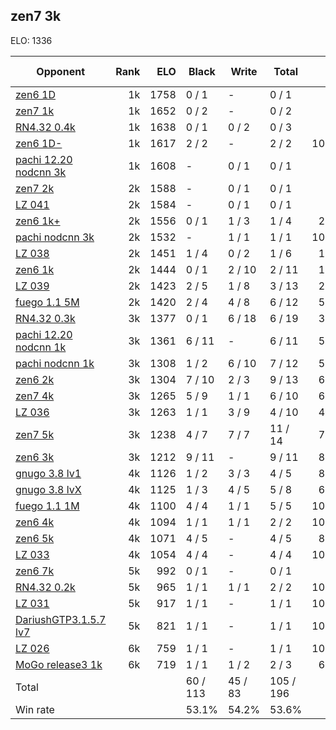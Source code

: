 ## zen7 3k ##

ELO: 1336

Opponent | Rank | ELO | Black | Write | Total | Win rate
---------|-----:|----:|-------|-------|-------|-------:
[zen6 1D](zen6%201D.md) | 1k | 1758 | 0 / 1 | - | 0 / 1 | 0.0%
[zen7 1k](zen7%201k.md) | 1k | 1652 | 0 / 2 | - | 0 / 2 | 0.0%
[RN4.32 0.4k](RN4.32%200.4k.md) | 1k | 1638 | 0 / 1 | 0 / 2 | 0 / 3 | 0.0%
[zen6 1D-](zen6%201D-.md) | 1k | 1617 | 2 / 2 | - | 2 / 2 | 100.0%
[pachi 12.20 nodcnn 3k](pachi%2012.20%20nodcnn%203k.md) | 1k | 1608 | - | 0 / 1 | 0 / 1 | 0.0%
[zen7 2k](zen7%202k.md) | 2k | 1588 | - | 0 / 1 | 0 / 1 | 0.0%
[LZ 041](LZ%20041.md) | 2k | 1584 | - | 0 / 1 | 0 / 1 | 0.0%
[zen6 1k+](zen6%201k+.md) | 2k | 1556 | 0 / 1 | 1 / 3 | 1 / 4 | 25.0%
[pachi nodcnn 3k](pachi%20nodcnn%203k.md) | 2k | 1532 | - | 1 / 1 | 1 / 1 | 100.0%
[LZ 038](LZ%20038.md) | 2k | 1451 | 1 / 4 | 0 / 2 | 1 / 6 | 16.7%
[zen6 1k](zen6%201k.md) | 2k | 1444 | 0 / 1 | 2 / 10 | 2 / 11 | 18.2%
[LZ 039](LZ%20039.md) | 2k | 1423 | 2 / 5 | 1 / 8 | 3 / 13 | 23.1%
[fuego 1.1 5M](fuego%201.1%205M.md) | 2k | 1420 | 2 / 4 | 4 / 8 | 6 / 12 | 50.0%
[RN4.32 0.3k](RN4.32%200.3k.md) | 3k | 1377 | 0 / 1 | 6 / 18 | 6 / 19 | 31.6%
[pachi 12.20 nodcnn 1k](pachi%2012.20%20nodcnn%201k.md) | 3k | 1361 | 6 / 11 | - | 6 / 11 | 54.5%
[pachi nodcnn 1k](pachi%20nodcnn%201k.md) | 3k | 1308 | 1 / 2 | 6 / 10 | 7 / 12 | 58.3%
[zen6 2k](zen6%202k.md) | 3k | 1304 | 7 / 10 | 2 / 3 | 9 / 13 | 69.2%
[zen7 4k](zen7%204k.md) | 3k | 1265 | 5 / 9 | 1 / 1 | 6 / 10 | 60.0%
[LZ 036](LZ%20036.md) | 3k | 1263 | 1 / 1 | 3 / 9 | 4 / 10 | 40.0%
[zen7 5k](zen7%205k.md) | 3k | 1238 | 4 / 7 | 7 / 7 | 11 / 14 | 78.6%
[zen6 3k](zen6%203k.md) | 3k | 1212 | 9 / 11 | - | 9 / 11 | 81.8%
[gnugo 3.8 lv1](gnugo%203.8%20lv1.md) | 4k | 1126 | 1 / 2 | 3 / 3 | 4 / 5 | 80.0%
[gnugo 3.8 lvX](gnugo%203.8%20lvX.md) | 4k | 1125 | 1 / 3 | 4 / 5 | 5 / 8 | 62.5%
[fuego 1.1 1M](fuego%201.1%201M.md) | 4k | 1100 | 4 / 4 | 1 / 1 | 5 / 5 | 100.0%
[zen6 4k](zen6%204k.md) | 4k | 1094 | 1 / 1 | 1 / 1 | 2 / 2 | 100.0%
[zen6 5k](zen6%205k.md) | 4k | 1071 | 4 / 5 | - | 4 / 5 | 80.0%
[LZ 033](LZ%20033.md) | 4k | 1054 | 4 / 4 | - | 4 / 4 | 100.0%
[zen6 7k](zen6%207k.md) | 5k | 992 | 0 / 1 | - | 0 / 1 | 0.0%
[RN4.32 0.2k](RN4.32%200.2k.md) | 5k | 965 | 1 / 1 | 1 / 1 | 2 / 2 | 100.0%
[LZ 031](LZ%20031.md) | 5k | 917 | 1 / 1 | - | 1 / 1 | 100.0%
[DariushGTP3.1.5.7 lv7](DariushGTP3.1.5.7%20lv7.md) | 5k | 821 | 1 / 1 | - | 1 / 1 | 100.0%
[LZ 026](LZ%20026.md) | 6k | 759 | 1 / 1 | - | 1 / 1 | 100.0%
[MoGo release3 1k](MoGo%20release3%201k.md) | 6k | 719 | 1 / 1 | 1 / 2 | 2 / 3 | 66.7%
Total | | | 60 / 113 | 45 / 83 | 105 / 196 | 
Win rate| | | 53.1% | 54.2% | 53.6% | 
